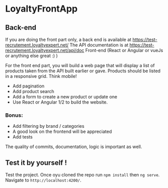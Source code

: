 # LoyaltyFrontApp

## Back-end

If you are doing the front part only, a back end is available at https://test-recrutement.loyaltyexpert.net/
The API documentation is at https://test-recrutement.loyaltyexpert.net/api/doc
Front-end (React or Angular or vueJs or anything else great :) )

For the front end part, you will build a web page that will display a list of products taken from the API built earlier or gave.
Products should be listed in a responsive grid. Think mobile!

- Add pagination
- Add product search
- Add a form to create a new product or update one
- Use React or Angular 1/2 to build the website.

### Bonus:

- Add filtering by brand / categories
- A good look on the frontend will be appreciated
- Add tests

The quality of commits, documentation, logic is important as well.

## Test it by yourself !

Test the project. Once oyu cloned the repo run `npm install` then `ng serve`. Navigate to `http://localhost:4200/`.

